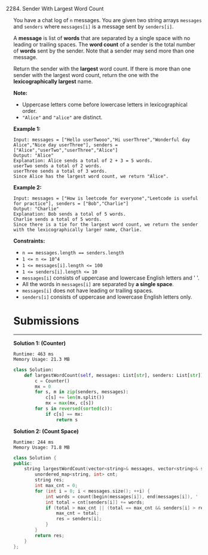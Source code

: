 2284. Sender With Largest Word Count

You have a chat log of `n` messages. You are given two string arrays `messages` and `senders` where `messages[i]` is a message sent by `senders[i]`.

A **message** is list of **words** that are separated by a single space with no leading or trailing spaces. The **word count** of a sender is the total number of **words** sent by the sender. Note that a sender may send more than one message.

Return the sender with the **largest** word count. If there is more than one sender with the largest word count, return the one with the **lexicographically largest** name.

**Note:**

* Uppercase letters come before lowercase letters in lexicographical order.
* `"Alice"` and `"alice"` are distinct.
 

**Example 1:**
```
Input: messages = ["Hello userTwooo","Hi userThree","Wonderful day Alice","Nice day userThree"], senders = ["Alice","userTwo","userThree","Alice"]
Output: "Alice"
Explanation: Alice sends a total of 2 + 3 = 5 words.
userTwo sends a total of 2 words.
userThree sends a total of 3 words.
Since Alice has the largest word count, we return "Alice".
```

**Example 2:**
```
Input: messages = ["How is leetcode for everyone","Leetcode is useful for practice"], senders = ["Bob","Charlie"]
Output: "Charlie"
Explanation: Bob sends a total of 5 words.
Charlie sends a total of 5 words.
Since there is a tie for the largest word count, we return the sender with the lexicographically larger name, Charlie.
```

**Constraints:**

* `n == messages.length == senders.length`
* `1 <= n <= 10^4`
* `1 <= messages[i].length <= 100`
* `1 <= senders[i].length <= 10`
* `messages[i]` consists of uppercase and lowercase English letters and ' '.
* All the words in `messages[i]` are separated by **a single space**.
* `messages[i]` does not have leading or trailing spaces.
* `senders[i]` consists of uppercase and lowercase English letters only.

# Submissions
---
**Solution 1: (Counter)**
```
Runtime: 463 ms
Memory Usage: 21.3 MB
```
```python
class Solution:
    def largestWordCount(self, messages: List[str], senders: List[str]) -> str:
        c = Counter()
        mx = 0
        for s, m in zip(senders, messages):
            c[s] += len(m.split())
            mx = max(mx, c[s])
        for s in reversed(sorted(c)):
            if c[s] == mx:
                return s
```

**Solution 2: (Count Space)**
```
Runtime: 244 ms
Memory Usage: 71.8 MB
```
```c++
class Solution {
public:
    string largestWordCount(vector<string>& messages, vector<string>& senders) {
        unordered_map<string, int> cnt;
        string res;
        int max_cnt = 0;
        for (int i = 0; i < messages.size(); ++i) {
            int words = count(begin(messages[i]), end(messages[i]), ' ') + 1;
            int total = cnt[senders[i]] += words;
            if (total > max_cnt || (total == max_cnt && senders[i] > res)) {
                max_cnt = total;
                res = senders[i];
            }
        }
        return res;
    }
};
```
